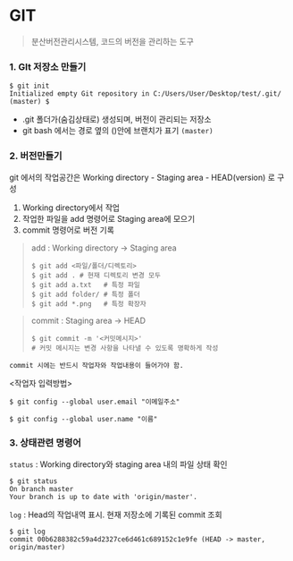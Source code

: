 # GIT

> 분산버전관리시스템, 코드의 버전을 관리하는 도구

### 1. GIt 저장소 만들기

```
$ git init
Initialized empty Git repository in C:/Users/User/Desktop/test/.git/
(master) $
```

* .git 폴더가(숨김상태로) 생성되며, 버전이 관리되는 저장소
* git bash 에서는 경로 옆의 ()안에 브랜치가 표기 `(master)`



### 2. 버전만들기

 git 에서의 작업공간은 Working directory - Staging area - HEAD(version) 로 구성

1. Working directory에서 작업
2. 작업한 파일을 add 명령어로 Staging area에 모으기
3. commit 명령어로 버전 기록

> add : Working directory → Staging area
>
> ```
> $ git add <파일/폴더/디렉토리>
> $ git add . # 현재 디렉토리 변경 모두
> $ git add a.txt   # 특정 파일
> $ git add folder/ # 특정 폴더 
> $ git add *.png   # 특정 확장자
> ```

> commit : Staging area → HEAD
>
> ```
> $ git commit -m '<커밋메시지>'
> # 커밋 메시지는 변경 사항을 나타낼 수 있도록 명확하게 작성
> ```



`commit 시에는 반드시 작업자와 작업내용이 들어가야 함.`

<작업자 입력방법>

```
$ git config --global user.email "이메일주소"

$ git config --global user.name "이름"
```



### 3. 상태관련 명령어

`status` : Working directory와 staging area 내의 파일 상태 확인

```
$ git status
On branch master
Your branch is up to date with 'origin/master'.
```

`log` : Head의 작업내역 표시. 현재 저장소에 기록된 commit 조회

```
$ git log
commit 00b6288382c59a4d2327ce6d461c689152c1e9fe (HEAD -> master, origin/master)
```













